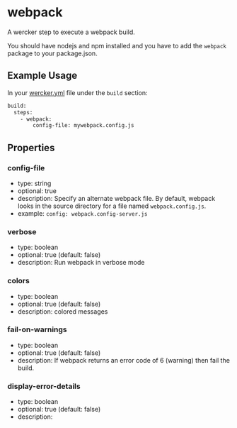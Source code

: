 # webpack

A wercker step to execute a webpack build.

You should have nodejs and npm installed and you have to add the `webpack`
package to your package.json.

## Example Usage

In your [wercker.yml](http://devcenter.wercker.com/articles/werckeryml/) file under the `build` section:

``` bash
build:
  steps:
    - webpack:
        config-file: mywebpack.config.js
```

## Properties

### config-file
- type: string
- optional: true
- description: Specify an alternate webpack file. By default, webpack looks in the source directory for a file named `webpack.config.js`.
- example: `config: webpack.config-server.js`

### verbose
- type: boolean
- optional: true (default: false)
- description: Run webpack in verbose mode

### colors
- type: boolean
- optional: true (default: false)
- description: colored messages

### fail-on-warnings
- type: boolean
- optional: true (default: false)
- description: If webpack returns an error code of 6 (warning) then fail the build.

### display-error-details
- type: boolean
- optional: true (default: false)
- description: 

